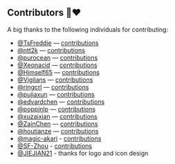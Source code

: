 ## Contributors 🙏❤

A big thanks to the following individuals for contributing:

- [@TsFreddie](https://github.com/TsFreddie) — [contributions](https://github.com/jdneo/vscode-leetcode/commits?author=TsFreddie)
- [@ntt2k](https://github.com/ntt2k) — [contributions](https://github.com/jdneo/vscode-leetcode/commits?author=ntt2k)
- [@purocean](https://github.com/purocean) — [contributions](https://github.com/jdneo/vscode-leetcode/commits?author=purocean)
- [@Xeonacid](https://github.com/Xeonacid) — [contributions](https://github.com/jdneo/vscode-leetcode/commits?author=Xeonacid)
- [@Himself65](https://github.com/Himself65) — [contributions](https://github.com/jdneo/vscode-leetcode/commits?author=Himself65)
- [@Vigilans](https://github.com/Vigilans) — [contributions](https://github.com/jdneo/vscode-leetcode/commits?author=Vigilans)
- [@ringcrl](https://github.com/ringcrl) — [contributions](https://github.com/jdneo/vscode-leetcode/commits?author=ringcrl)
- [@pujiaxun](https://github.com/pujiaxun) — [contributions](https://github.com/jdneo/vscode-leetcode/commits?author=pujiaxun)
- [@edvardchen](https://github.com/edvardchen) — [contributions](https://github.com/jdneo/vscode-leetcode/commits?author=edvardchen)
- [@poppinlp](https://github.com/poppinlp) — [contributions](https://github.com/jdneo/vscode-leetcode/commits?author=poppinlp)
- [@xuzaixian](https://github.com/xuzaixian) — [contributions](https://github.com/jdneo/vscode-leetcode/commits?author=xuzaixian)
- [@ZainChen](https://github.com/ZainChen) — [contributions](https://github.com/jdneo/vscode-leetcode/commits?author=ZainChen)
- [@houtianze](https://github.com/houtianze) — [contributions](https://github.com/jdneo/vscode-leetcode/commits?author=houtianze)
- [@magic-akari](https://github.com/magic-akari) - [contributions](https://github.com/jdneo/vscode-leetcode/commits?author=magic-akari)
- [@SF-Zhou](https://github.com/SF-Zhou) - [contributions](https://github.com/jdneo/vscode-leetcode/commits?author=SF-Zhou)
- [@JIEJIAN21](https://github.com/JIEJIAN21) - thanks for logo and icon design
